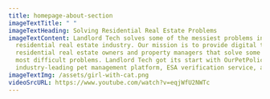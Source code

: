 ```yaml
---
title: homepage-about-section
imageTextTitle: " "
imageTextHeading: Solving Residential Real Estate Problems
imageTextContent: Landlord Tech solves some of the messiest problems in the
  residential real estate industry. Our mission is to provide digital tools to
  residential real estate owners and property managers that solve some of their
  most difficult problems. Landlord Tech got its start with OurPetPolicy, an
  industry-leading pet management platform, ESA verification service, and more.
imageTextImg: /assets/girl-with-cat.png
videoSrcURL: https://www.youtube.com/watch?v=eqjWfU2NWTc
---
```

